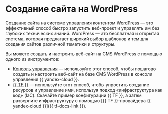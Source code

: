 # Создание сайта на WordPress


Создание сайта на системе управления контентом [WordPress](https://wordpress.org/) — это эффективный способ быстро запустить веб-проект и управлять им без глубоких технических знаний. WordPress — это бесплатная и открытая система, которая предлагает широкий выбор шаблонов и тем для создания сайтов различной тематики и структуры.

Вы можете создать и настроить веб-сайт на CMS WordPress с помощью одного из инструментов:

* [Консоль управления](../../../tutorials/web/wordpress/console.md) — используйте этот способ, чтобы пошагово создать и настроить веб-сайт на базе CMS WordPress в консоли управления {{ yandex-cloud }}.
* [{{ TF }}](../../../tutorials/web/wordpress/terraform.md) — используйте этот способ, чтобы упростить создание ресурсов и управление ими, используя подход «инфраструктура как код» (IaC). Скачайте пример конфигурации {{ TF }}, а затем разверните инфраструктуру с помощью [{{ TF }}-провайдера {{ yandex-cloud }}]({{ tf-docs-link }}).